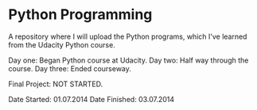 Python Programming
==================

A repository where I will upload the Python programs, which I've learned from the Udacity Python course.

Day one: Began Python course at Udacity.
Day two: Half way through the course.
Day three: Ended courseway.

Final Project: NOT STARTED.

Date Started: 01.07.2014
Date Finished: 03.07.2014

